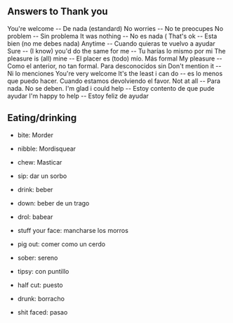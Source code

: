 ## Answers to Thank you

You're welcome -- De nada (estandard)
No worries -- No te preocupes
No problem -- Sin problema
It was nothing -- No es nada (
That's ok  -- Esta bien (no me debes nada)
Anytime -- Cuando quieras te vuelvo a ayudar
Sure -- 
(I know) you'd do the same for me  -- Tu harías lo mismo por mi
The pleasure is (all) mine -- El placer es (todo) mío. Más formal
My pleasure -- Como el anterior, no tan formal. Para desconocidos sin 
Don't mention it -- Ni lo menciones
You're very welcome
It's the least i can do -- es lo menos que puedo hacer. Cuando estamos devolviendo el favor.
Not at all -- Para nada. No se deben.
I'm glad i could help -- Estoy contento de que pude ayudar
I'm happy to help -- Estoy feliz de ayudar

## Eating/drinking

- bite: Morder
- nibble: Mordisquear
- chew: Masticar
- sip: dar un sorbo
- drink: beber
- down: beber de un trago
- drol: babear
- stuff your face: mancharse los morros
- pig out: comer como un cerdo

- sober: sereno
- tipsy: con puntillo
- half cut: puesto
- drunk: borracho
- shit faced: pasao


